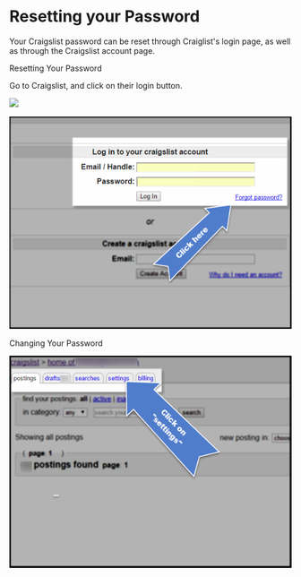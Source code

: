 # Resetting your Password

Your Craigslist password can be reset through Craiglist's login page, as well as through the Craigslist account page. 


Resetting Your Password 

Go to Craigslist, and click on their login button.

![](https://git.gitbook.com/raw/rooof/rooof-user-manual/master/CLAccount_sample.png?token=YXNobGV5Z21vbmV5OjI2NTNlNWVjLWI1YmQtNGNmYi05NDYzLWVjNGFiMzY3MTZkZA%3D%3D)

![](pwreset.png)




Changing Your Password


![](clickonsettings.png)